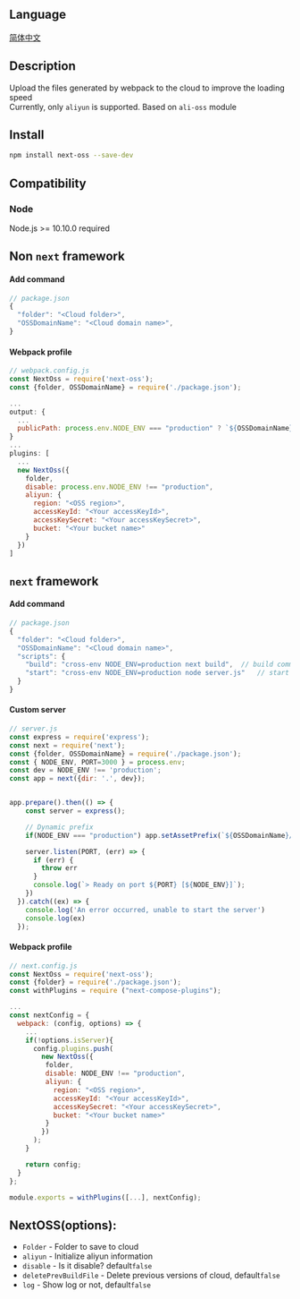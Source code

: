 ## Language
[简体中文](https://github.com/kszitt/next-oss/blob/master/README.md)

## Description
Upload the files generated by webpack to the cloud to improve the loading speed  
Currently, only `aliyun` is supported. Based on `ali-oss` module  

## Install
```bash
npm install next-oss --save-dev
```

## Compatibility
### Node
Node.js >= 10.10.0 required

## Non `next` framework
#### Add command
```jsx
// package.json
{
  "folder": "<Cloud folder>",
  "OSSDomainName": "<Cloud domain name>",
}
```
#### Webpack profile
```jsx
// webpack.config.js
const NextOss = require('next-oss');
const {folder, OSSDomainName} = require('./package.json');

...
output: {
  ...
  publicPath: process.env.NODE_ENV === "production" ? `${OSSDomainName}/${folder}/` : "/"
}
...
plugins: [
  ...
  new NextOss({
    folder,
    disable: process.env.NODE_ENV !== "production",
    aliyun: {
      region: "<OSS region>",
      accessKeyId: "<Your accessKeyId>",
      accessKeySecret: "<Your accessKeySecret>",
      bucket: "<Your bucket name>"
    }
  })
]
```
## `next` framework
#### Add command
```jsx
// package.json
{
  "folder": "<Cloud folder>",
  "OSSDomainName": "<Cloud domain name>",
  "scripts": {
    "build": "cross-env NODE_ENV=production next build",  // build command
    "start": "cross-env NODE_ENV=production node server.js"   // start service (You cannot use `next start` here. You need to customize the server)
  }
}
```
#### Custom server
```jsx
// server.js
const express = require('express');
const next = require('next');
const {folder, OSSDomainName} = require('./package.json');
const { NODE_ENV, PORT=3000 } = process.env;
const dev = NODE_ENV !== 'production';
const app = next({dir: '.', dev});


app.prepare().then(() => {
    const server = express();

    // Dynamic prefix
    if(NODE_ENV === "production") app.setAssetPrefix(`${OSSDomainName}/${folder}`);

    server.listen(PORT, (err) => {
      if (err) {
        throw err
      }
      console.log(`> Ready on port ${PORT} [${NODE_ENV}]`);
    })
  }).catch((ex) => {
    console.log('An error occurred, unable to start the server')
    console.log(ex)
  });
```
#### Webpack profile
```jsx
// next.config.js
const NextOss = require('next-oss');
const {folder} = require('./package.json');
const withPlugins = require ("next-compose-plugins");

...
const nextConfig = {
  webpack: (config, options) => {
    ...
    if(!options.isServer){
      config.plugins.push(
        new NextOss({
         folder,
         disable: NODE_ENV !== "production",
         aliyun: {
           region: "<OSS region>",
           accessKeyId: "<Your accessKeyId>",
           accessKeySecret: "<Your accessKeySecret>",
           bucket: "<Your bucket name>"
         }
        })
      );
    }

    return config;
  }
};

module.exports = withPlugins([...], nextConfig);
```

## NextOSS(options):
- `Folder` - Folder to save to cloud
- `aliyun` - Initialize aliyun information
- `disable` - Is it disable? default`false`
- `deletePrevBuildFile` - Delete previous versions of cloud, default`false`
- `log` - Show log or not, default`false`
